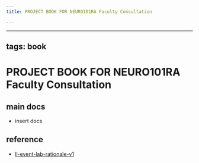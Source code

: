 ```yaml
---
title: PROJECT BOOK FOR NEURO101RA Faculty Consultation

---
```



---
tags: book
---

PROJECT BOOK FOR NEURO101RA Faculty Consultation
===

main docs
---

- insert docs

reference
---

- [ll-event-lab-rationale-v1](/AunryFEcRm6SG8qAbHAyIw)

